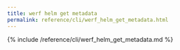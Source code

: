 ```yaml
---
title: werf helm get metadata
permalink: reference/cli/werf_helm_get_metadata.html
---
```


{% include /reference/cli/werf_helm_get_metadata.md %}
